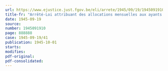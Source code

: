 ```yaml
---
url: https://www.ejustice.just.fgov.be/eli/arrete/1945/09/19/1945091910/justel
title-fr: "Arrêté-Loi attribuant des allocations mensuelles aux ayants droit de fusilles et de prisonniers politiques décédés"
date: 1945-09-19
source:
number: 1945091910
page: 888888
case: 1945-09-19/41
publication: 1945-10-01
starts:
modifies:
pdf-original:
pdf-consolidated:
---
```


